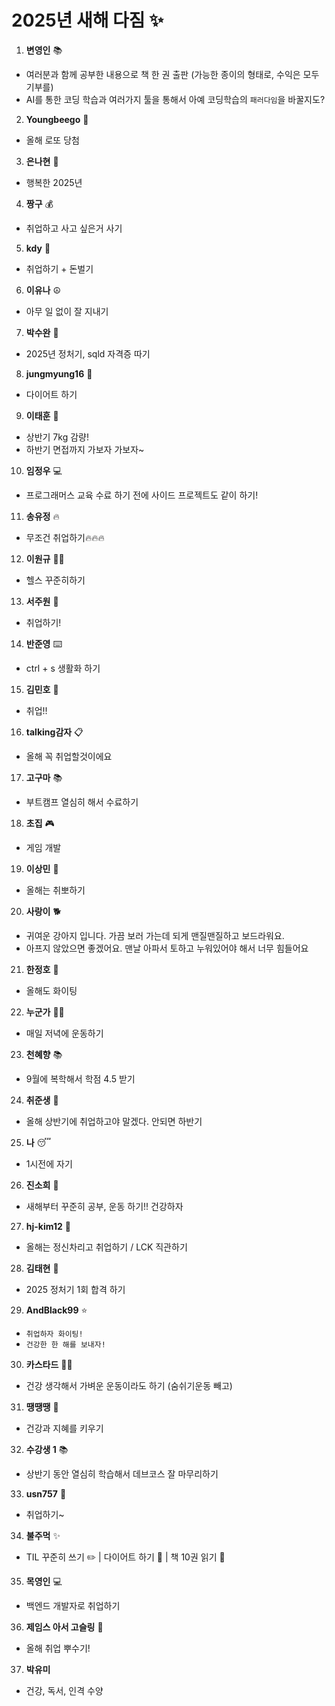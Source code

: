 # 2025년 새해 다짐 ✨

1. **변영인** 📚

- 여러분과 함께 공부한 내용으로 책 한 권 출판 (가능한 종이의 형태로, 수익은 모두 기부를)
- AI를 통한 코딩 학습과 여러가지 툴을 통해서 아예 코딩학습의 `패러다임`을 바꿀지도?

2. **Youngbeego** 🎱

- 올해 로또 당첨

3. **은나현** 🌈

- 행복한 2025년

4. **짱구** 💰

- 취업하고 사고 싶은거 사기

5. **kdy** 💼

- 취업하기 + 돈벌기

6. **이유나** ☮️

- 아무 일 없이 잘 지내기

7. **박수완** 📝

- 2025년 정처기, sqld 자격증 따기

8. **jungmyung16** 💪

- 다이어트 하기

9. **이태훈** 🎯

- 상반기 7kg 감량!
- 하반기 면접까지 가보자 가보자~

10. **임정우** 💻

- 프로그래머스 교육 수료 하기 전에 사이드 프로젝트도 같이 하기!

11. **송유정** 🔥

- 무조건 취업하기🔥🔥🔥

12. **이원규** 🏋️‍♂️

- 헬스 꾸준히하기

13. **서주원** 👔

- 취업하기!

14. **반준영** ⌨️

- ctrl + s 생활화 하기

15. **김민호** 💼

- 취업!!

16. **talking감자** 📋

- 올해 꼭 취업할것이에요

17. **고구마** 📚

- 부트캠프 열심히 해서 수료하기

18. **초집** 🎮

- 게임 개발

19. **이상민** 💪

- 올해는 취뽀하기

20. **사랑이** 🐕

- 귀여운 강아지 입니다. 가끔 보러 가는데 되게 맨질맨질하고 보드라워요.
- 아프지 않았으면 좋겠어요. 맨날 아파서 토하고 누워있어야 해서 너무 힘들어요

21. **한정호** 💫

- 올해도 화이팅

22. **누군가** 🏃‍♀️

- 매일 저녁에 운동하기

23. **천혜향** 📚

- 9월에 복학해서 학점 4.5 받기

24. **취준생** 💼

- 올해 상반기에 취업하고야 말겠다. 안되면 하반기

25. **나** 😴

- 1시전에 자기

26. **진소희** 💪

- 새해부터 꾸준히 공부, 운동 하기!! 건강하자

27. **hj-kim12** 🎯

- 올해는 정신차리고 취업하기 / LCK 직관하기

28. **김태현** 📝

- 2025 정처기 1회 합격 하기

29. **AndBlack99** ⭐

- `취업하자 화이팅!`
- `건강한 한 해를 보내자!`

30. **카스타드** 🏃‍♂️

- 건강 생각해서 가벼운 운동이라도 하기 (숨쉬기운동 빼고)

31. **땡땡땡** 🧠

- 건강과 지혜를 키우기

32. **수강생 1** 📚

- 상반기 동안 열심히 학습해서 데브코스 잘 마무리하기

33. **usn757** 💼

- 취업하기~

34. **불주먹** ✨

- TIL 꾸준히 쓰기 ✏️ | 다이어트 하기 🏅 | 책 10권 읽기 📖

35. **목영인** 💻

- 백엔드 개발자로 취업하기

36. **제임스 아서 고슬링** 🚀

- 올해 취업 뿌수기!

37. **박유미**

- 건강, 독서, 인격 수양
